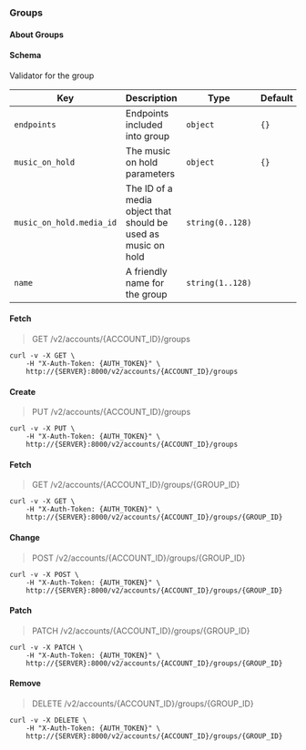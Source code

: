 ### Groups

#### About Groups

#### Schema

Validator for the group

Key | Description | Type | Default | Required
--- | ----------- | ---- | ------- | --------
`endpoints` | Endpoints included into group | `object` | `{}` | `true`
`music_on_hold` | The music on hold parameters | `object` | `{}` | `false`
`music_on_hold.media_id` | The ID of a media object that should be used as music on hold | `string(0..128)` |   | `false`
`name` | A friendly name for the group | `string(1..128)` |   | `true`




#### Fetch

> GET /v2/accounts/{ACCOUNT_ID}/groups

```shell
curl -v -X GET \
    -H "X-Auth-Token: {AUTH_TOKEN}" \
    http://{SERVER}:8000/v2/accounts/{ACCOUNT_ID}/groups
```

#### Create

> PUT /v2/accounts/{ACCOUNT_ID}/groups

```shell
curl -v -X PUT \
    -H "X-Auth-Token: {AUTH_TOKEN}" \
    http://{SERVER}:8000/v2/accounts/{ACCOUNT_ID}/groups
```

#### Fetch

> GET /v2/accounts/{ACCOUNT_ID}/groups/{GROUP_ID}

```shell
curl -v -X GET \
    -H "X-Auth-Token: {AUTH_TOKEN}" \
    http://{SERVER}:8000/v2/accounts/{ACCOUNT_ID}/groups/{GROUP_ID}
```

#### Change

> POST /v2/accounts/{ACCOUNT_ID}/groups/{GROUP_ID}

```shell
curl -v -X POST \
    -H "X-Auth-Token: {AUTH_TOKEN}" \
    http://{SERVER}:8000/v2/accounts/{ACCOUNT_ID}/groups/{GROUP_ID}
```

#### Patch

> PATCH /v2/accounts/{ACCOUNT_ID}/groups/{GROUP_ID}

```shell
curl -v -X PATCH \
    -H "X-Auth-Token: {AUTH_TOKEN}" \
    http://{SERVER}:8000/v2/accounts/{ACCOUNT_ID}/groups/{GROUP_ID}
```

#### Remove

> DELETE /v2/accounts/{ACCOUNT_ID}/groups/{GROUP_ID}

```shell
curl -v -X DELETE \
    -H "X-Auth-Token: {AUTH_TOKEN}" \
    http://{SERVER}:8000/v2/accounts/{ACCOUNT_ID}/groups/{GROUP_ID}
```


